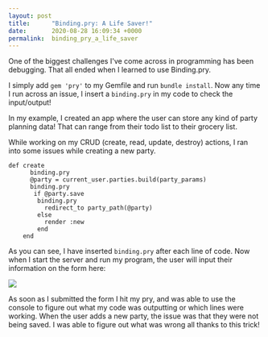 ```yaml
---
layout: post
title:      "Binding.pry: A Life Saver!"
date:       2020-08-28 16:09:34 +0000
permalink:  binding_pry_a_life_saver
---
```


One of the biggest challenges I've come across in programming has been debugging. That all ended when I learned to use Binding.pry. 

I simply add `gem 'pry'` to my Gemfile and run `bundle install`. Now any time I run across an issue, I insert a `binding.pry` in my code to check the input/output! 

In my example, I created an app where the user can store any kind of party planning data! That can range from their todo list to their grocery list. 

While working on my CRUD (create, read, update, destroy) actions, I ran into some issues while creating a new party. 

```
def create
      binding.pry
      @party = current_user.parties.build(party_params)
      binding.pry
       if @party.save
        binding.pry 
          redirect_to party_path(@party)
        else
          render :new 
        end
    end
```

As you can see, I have inserted `binding.pry` after each line of code. Now when I start the server and run my program, the user will input their information on the form here: 

![](https://ibb.co/TwBWxTz)

As soon as I submitted the form I hit my pry, and was able to use the console to figure out what my code was outputting or which lines were working. When the user adds a new party, the issue was that they were not being saved. I was able to figure out what was wrong all thanks to this trick! 

